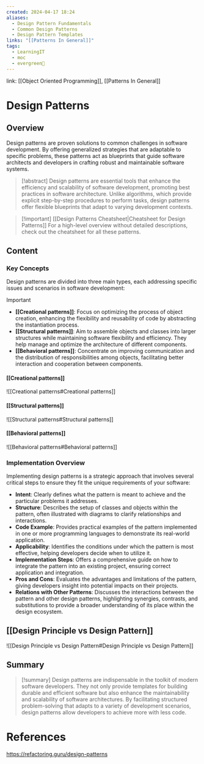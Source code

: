 ```yaml
---
created: 2024-04-17 18:24
aliases:
  - Design Pattern Fundamentals
  - Common Design Patterns
  - Design Pattern Templates
links: "[[Patterns In General]]"
tags:
  - LearningIT
  - moc
  - evergreen🌳
---
```

link: [[Object Oriented Programming]], [[Patterns In General]]

# Design Patterns

## Overview

Design patterns are proven solutions to common challenges in software development. By offering generalized strategies that are adaptable to specific problems, these patterns act as blueprints that guide software architects and developers in crafting robust and maintainable software systems.

> [!abstract] 
> Design patterns are essential tools that enhance the efficiency and scalability of software development, promoting best practices in software architecture. Unlike algorithms, which provide explicit step-by-step procedures to perform tasks, design patterns offer flexible blueprints that adapt to varying development contexts.


>[!important] [[Design Patterns Cheatsheet|Cheatsheet for Design Patterns]]
> For a high-level overview without detailed descriptions, check out the cheatsheet for all these patterns.

## Content

### Key Concepts

Design patterns are divided into three main types, each addressing specific issues and scenarios in software development:

> [!important]
> 
> - **[[Creational patterns]]**: Focus on optimizing the process of object creation, enhancing the flexibility and reusability of code by abstracting the instantiation process.
> - **[[Structural patterns]]**: Aim to assemble objects and classes into larger structures while maintaining software flexibility and efficiency. They help manage and optimize the architecture of different components.
> - **[[Behavioral patterns]]**: Concentrate on improving communication and the distribution of responsibilities among objects, facilitating better interaction and cooperation between components.

#### [[Creational patterns]]
![[Creational patterns#Creational patterns]]

#### [[Structural patterns]]
![[Structural patterns#Structural patterns]]


#### [[Behavioral patterns]]
![[Behavioral patterns#Behavioral patterns]]

### Implementation Overview

Implementing design patterns is a strategic approach that involves several critical steps to ensure they fit the unique requirements of your software:

- **Intent**: Clearly defines what the pattern is meant to achieve and the particular problems it addresses.
- **Structure**: Describes the setup of classes and objects within the pattern, often illustrated with diagrams to clarify relationships and interactions.
- **Code Example**: Provides practical examples of the pattern implemented in one or more programming languages to demonstrate its real-world application.
- **Applicability**: Identifies the conditions under which the pattern is most effective, helping developers decide when to utilize it.
- **Implementation Steps**: Offers a comprehensive guide on how to integrate the pattern into an existing project, ensuring correct application and integration.
- **Pros and Cons**: Evaluates the advantages and limitations of the pattern, giving developers insight into potential impacts on their projects.
- **Relations with Other Patterns**: Discusses the interactions between the pattern and other design patterns, highlighting synergies, contrasts, and substitutions to provide a broader understanding of its place within the design ecosystem.


## [[Design Principle vs Design Pattern]]
![[Design Principle vs Design Pattern#Design Principle vs Design Pattern]]


## Summary

> [!summary]
> Design patterns are indispensable in the toolkit of modern software developers. They not only provide templates for building durable and efficient software but also enhance the maintainability and scalability of software architectures. By facilitating structured problem-solving that adapts to a variety of development scenarios, design patterns allow developers to achieve more with less code.

# References

https://refactoring.guru/design-patterns